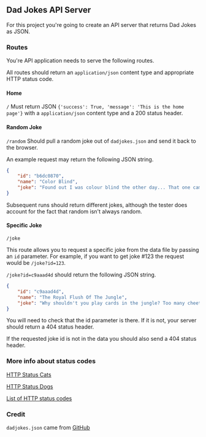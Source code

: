 ## Dad Jokes API Server

For this project you're going to create an API server that returns Dad Jokes as JSON.

### Routes
You're API application needs to serve the following routes.

All routes should return an `application/json` content type and appropriate HTTP status code. 

#### Home
`/`
Must return JSON `{'success': True, 'message': 'This is the home page'}` with a `application/json` content type and a 200 status header.

#### Random Joke
`/random`
Should pull a random joke out of `dadjokes.json` and send it back to the browser. 

An example request may return the following JSON string.

```json
{
    "id": "b6dc0870",
    "name": "Color Blind",
    "joke": "Found out I was colour blind the other day... That one came right out the purple."
}
```

Subsequent runs should return different jokes, although the tester does account for the fact that random isn't always random. 


#### Specific Joke
`/joke`

This route allows you to request a specific joke from the data file by passing an `id` parameter. For example, if you want to get joke #123 the request would be `/joke?id=123`. 

`/joke?id=c9aaad4d` should return the following JSON string.

```json
{
    "id": "c9aaad4d",
    "name": "The Royal Flush Of The Jungle",
    "joke": "Why shouldn't you play cards in the jungle? Too many cheetahs."
}
```

You will need to check that the id parameter is there. If it is not, your server should return a 404 status header.

If the requested joke id is not in the data you should also send a 404 status header. 

### More info about status codes
[HTTP Status Cats](https://http.cat/)

[HTTP Status Dogs](https://httpstatusdogs.com/)

[List of HTTP status codes](https://en.wikipedia.org/wiki/List_of_HTTP_status_codes) 

### Credit
`dadjokes.json` came from [GitHub](https://github.com/mshwery/dad-jokes-api)

